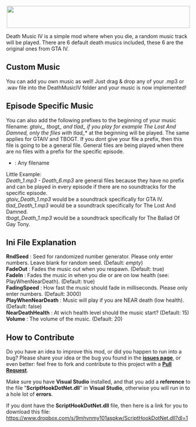 <p align="center">
  <img width="500" height="60" src="https://user-images.githubusercontent.com/39125931/113291733-bcf7d980-92f3-11eb-98ba-f47aca15eab8.png">
</p>

Death Music IV is a simple mod where when you die, a random music track will be played. There are 6 default death musics included, these 6 are the original ones from GTA IV.  

## Custom Music
You can add you own music as well! Just drag & drop any of your .mp3 or .wav file into the DeathMusicIV folder and your music is now implemented!  

## Episode Specific Music
You can also add the following prefixes to the beginning of your music filename: *gtaiv_**, *tbogt_** and *tlad_** if you play for example The Lost And Damned, only the files with *tlad_*** at the beginning will be played. The same applies for GTAIV and TBOGT. If you dont give your file a prefix, then this file is going to be a general file. General files are being played when there are no files with a prefix for the specific episode.

* : Any filename  

Little Example:  
*Death_1.mp3 - Death_6.mp3* are general files because they have no prefix and can be played in every episode if there are no soundtracks for the specific episode.  
*gtaiv_Death_1.mp3* would be a soundtrack specifically for GTA IV.  
*tlad_Death_1.mp3* would be a soundtrack specifically for The Lost And Damned.  
*tbogt_Death_1.mp3* would be a soundtrack specifically for The Ballad Of Gay Tony.  

## Ini File Explanation
**RndSeed** : Seed for randomized number generator. Please only enter numbers. Leave blank for random seed. (Default: *empty*)  
**FadeOut** : Fades the music out when you respawn. (Default: true)  
**FadeIn** : Fades the music in when you die or are on low health (see: PlayWhenNearDeath). (Default: true)  
**FadingSpeed** : How fast the music should fade in milliseconds. Please only enter numbers. (Default: 3000)  
**PlayWhenNearDeath** : Music will play if you are NEAR death (low health). (Default: false)  
**NearDeathHealth** : At wich health level should the music start? (Default: 15)  
**Volume** : The volume of the music. (Default: 20)  

## How to Contribute
Do you have an idea to improve this mod, or did you happen to run into a bug? Please share your idea or the bug you found in the **[issues page](https://github.com/ClonkAndre/DeathMusicIV/issues)**, or even better: feel free to fork and contribute to this project with a **[Pull Request](https://github.com/ClonkAndre/DeathMusicIV/pulls)**.

Make sure you have **Visual Studio** installed, and that you add a **reference** to the file "**ScriptHookDotNet.dll**" in **Visual Studio**, otherwise you will run in to a hole lot of **errors**.

If you dont have the **ScriptHookDotNet.dll** file, then here is a link for you to download this file: https://www.dropbox.com/s/9mhvnmy101aspkw/ScriptHookDotNet.dll?dl=1
